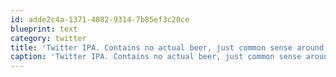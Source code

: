 ```yaml
---
id: adde2c4a-1371-4082-9314-7b85ef3c20ce
blueprint: text
category: twitter
title: 'Twitter IPA. Contains no actual beer, just common sense around patenting ow.ly/almXp'
caption: 'Twitter IPA. Contains no actual beer, just common sense around patenting <a href="http://ow.ly/almXp" title="http://ow.ly/almXp" class="link link_untco">ow.ly/almXp</a>'
---
```

